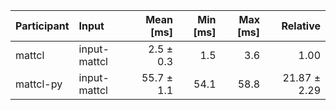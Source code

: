 | Participant | Input | Mean [ms] | Min [ms] | Max [ms] | Relative |
|:---|:---|---:|---:|---:|---:|
| mattcl | input-mattcl | 2.5 ± 0.3 | 1.5 | 3.6 | 1.00 |
| mattcl-py | input-mattcl | 55.7 ± 1.1 | 54.1 | 58.8 | 21.87 ± 2.29 |
